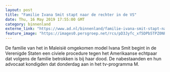 ```yaml
---
layout: post
title: "Familie Ivana Smit stapt naar de rechter in de VS"
date: Thu, 16 May 2019 17:55:00 GMT
category: binnenland
externe_link: "https://www.ad.nl/binnenland/familie-ivana-smit-stapt-naar-de-rechter-in-de-vs~a6135c40/"
feature_image: "https://images0.persgroep.net/rcs/pD3Jyfc_xf5DPb5TPZ0NPm2JeD0/diocontent/138074441/_fitwidth/400/?appId=21791a8992982cd8da851550a453bd7f&quality=0.7"
---
```


De familie van het in Maleisië omgekomen model Ivana Smit begint in de Verenigde Staten een civiele procedure tegen het Amerikaanse echtpaar dat volgens de familie betrokken is bij haar dood. De nabestaanden en hun advocaat kondigden dat donderdag aan in het tv-programma M.
